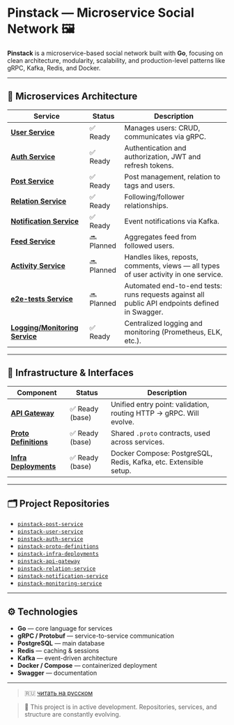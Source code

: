 # Pinstack — Microservice Social Network 🖼️

**Pinstack** is a microservice-based social network built with **Go**, focusing on clean architecture, modularity, scalability, and production-level patterns like gRPC, Kafka, Redis, and Docker.

---

## 🧩 Microservices Architecture

| Service                                   | Status      | Description                                                                                       |
|--------------------------------------------|-------------|---------------------------------------------------------------------------------------------------|
| [**User Service**](https://github.com/Soloda1/pinstack-user-service)            | ✅ Ready    | Manages users: CRUD, communicates via gRPC.                                                       |
| [**Auth Service**](https://github.com/Soloda1/pinstack-auth-service)            | ✅ Ready    | Authentication and authorization, JWT and refresh tokens.                                         |
| [**Post Service**](https://github.com/Soloda1/pinstack-post-service)            | ✅ Ready    | Post management, relation to tags and users.                                                      |
| [**Relation Service**](https://github.com/Soloda1/pinstack-relation-service)    | ✅ Ready    | Following/follower relationships.                                                                 |
| [**Notification Service**](https://github.com/Soloda1/pinstack-notification-service) | ✅ Ready    | Event notifications via Kafka.                                                            |
| [**Feed Service**](#)                      | 🔜 Planned  | Aggregates feed from followed users.                                                              |
| [**Activity Service**](#)                  | 🔜 Planned  | Handles likes, reposts, comments, views — all types of user activity in one service.              |
| [**e2e-tests Service**](#)                 | 🔜 Planned  | Automated end-to-end tests: runs requests against all public API endpoints defined in Swagger.     |
| [**Logging/Monitoring Service**](https://github.com/Soloda1/pinstack-monitoring-service)        | ✅ Ready   | Centralized logging and monitoring (Prometheus, ELK, etc.).                           |

---

## 🔌 Infrastructure & Interfaces

| Component                 | Status      | Description                                                                                       |
|---------------------------|-------------|---------------------------------------------------------------------------------------------------|
| [**API Gateway**](https://github.com/Soloda1/pinstack-api-gateway)           | ✅ Ready (base) | Unified entry point: validation, routing HTTP → gRPC. Will evolve.                           |
| [**Proto Definitions**](https://github.com/Soloda1/pinstack-proto-definitions)     | ✅ Ready (base) | Shared `.proto` contracts, used across services.                                               |
| [**Infra Deployments**](https://github.com/Soloda1/pinstack-infra-deployments)     | ✅ Ready (base) | Docker Compose: PostgreSQL, Redis, Kafka, etc. Extensible setup.                               |

---

## 🗂 Project Repositories

- [`pinstack-post-service`](https://github.com/Soloda1/pinstack-post-service)
- [`pinstack-user-service`](https://github.com/Soloda1/pinstack-user-service)
- [`pinstack-auth-service`](https://github.com/Soloda1/pinstack-auth-service)
- [`pinstack-proto-definitions`](https://github.com/Soloda1/pinstack-proto-definitions)
- [`pinstack-infra-deployments`](https://github.com/Soloda1/pinstack-infra-deployments)
- [`pinstack-api-gateway`](https://github.com/Soloda1/pinstack-api-gateway)
- [`pinstack-relation-service`](https://github.com/Soloda1/pinstack-relation-service)
- [`pinstack-notification-service`](https://github.com/Soloda1/pinstack-notification-service)
- [`pinstack-monitoring-service`](https://github.com/Soloda1/pinstack-monitoring-service)

---

## ⚙️ Technologies

- **Go** — core language for services
- **gRPC / Protobuf** — service-to-service communication
- **PostgreSQL** — main database
- **Redis** — caching & sessions
- **Kafka** — event-driven architecture
- **Docker / Compose** — containerized deployment
- **Swagger** — documentation

---

> 🇷🇺 [читать на русском](README.ru.md)

> 🚧 This project is in active development. Repositories, services, and structure are constantly evolving.
